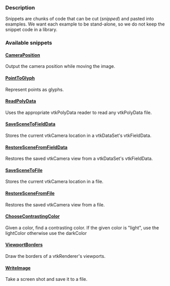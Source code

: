### Description

Snippets are chunks of code that can be cut (*snipped*) and pasted into examples. We want each example to be stand-alone, so we do not keep the snippet code in a library.

### Available snippets

#### [CameraPosition](/Cxx/Snippets/CameraPosition.md)

Output the camera position while moving the image.

#### [PointToGlyph](/Cxx/Snippets/PointToGlyph.md)

Represent points as glyphs.

#### [ReadPolyData](/Cxx/Snippets/ReadPolyData.md)

Uses the appropriate vtkPolyData reader to read any vtkPolyData file.

#### [SaveSceneToFieldData](/Cxx/Snippets/SaveSceneToFieldData.md)

Stores the current vtkCamera location in a vtkDataSet's vtkFieldData.

#### [RestoreSceneFromFieldData](/Cxx/Snippets/RestoreSceneFromFieldData.md)

Restores the saved vtkCamera view from a vtkDataSet's vtkFieldData.

#### [SaveSceneToFile](/Cxx/Snippets/SaveSceneToFile.md)

Stores the current vtkCamera location in a file.

#### [RestoreSceneFromFile](/Cxx/Snippets/RestoreSceneFromFile.md)

Restores the saved vtkCamera view from a file.

#### [ChooseContrastingColor](/Cxx/Snippets/ChooseContrastingColor.md)

Given a color, find a contrasting color. If the given color is "light", use the lightColor otherwise use the darkColor

#### [ViewportBorders](/Cxx/Snippets/ViewportBorders.md)

Draw the borders of a vtkRenderer's viewports.

#### [WriteImage](/Cxx/Snippets/WriteImage.md)
Take a screen shot and save it to a file.
